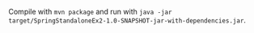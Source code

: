Compile with `mvn package` and run with `java -jar target/SpringStandaloneEx2-1.0-SNAPSHOT-jar-with-dependencies.jar`.
